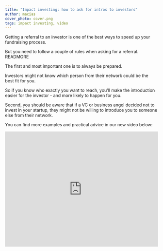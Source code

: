 ```yaml
---
title: "Impact investing: how to ask for intros to investors"
author: macias
cover_photo: cover.png
tags: impact investing, video
---
```

Getting a referral to an investor is one of the best ways to speed up your fundraising process.

But you need to follow a couple of rules when asking for a referral.
READMORE

The first and most important one is to always be prepared.

Investors might not know which person from their network could be the best fit for you.

So if you know who exactly you want to reach, you’ll make the introduction easier for the investor - and more likely to happen for you.

Second, you should be aware that if a VC or business angel decided not to invest in your startup, they might not be willing to introduce you to someone else from their network.

You can find more examples and practical advice in our new video below:

<iframe width="100%" height="378" src="https://www.youtube.com/embed/Wzmwwi51XN4" frameborder="0" allow="accelerometer; autoplay; clipboard-write; encrypted-media; gyroscope; picture-in-picture" allowfullscreen></iframe>
